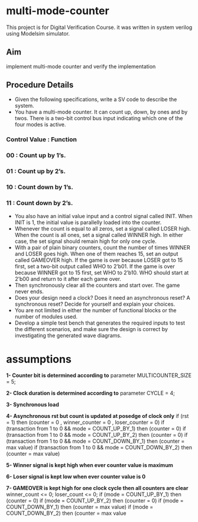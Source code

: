 # multi-mode-counter
This project is for Digital Verification Course. it was written in system verilog using Modelsim simulator.
## Aim
implement multi-mode counter and verify the implementation
## Procedure Details
- Given the following specifications, write a SV code to describe the system.
- You have a multi-mode counter. It can count up, down, by ones and by twos. There is
a two-bit control bus input indicating which one of the four modes is active.

###  Control Value   :     Function
###    00            :     Count up by 1’s.
###    01            :     Count up by 2’s.
###    10            :     Count down by 1’s.
###    11            :     Count down by 2’s.

- You also have an initial value input and a control signal called INIT. When INIT is 1,
the initial value is parallelly loaded into the counter.
- Whenever the count is equal to all zeros, set a signal called LOSER high. When the
count is all ones, set a signal called WINNER high. In either case, the set signal
should remain high for only one cycle.
- With a pair of plain binary counters, count the number of times WINNER and LOSER
goes high. When one of them reaches 15, set an output called GAMEOVER high. If
the game is over because LOSER got to 15 first, set a two-bit output called WHO to
2’b01. If the game is over because WINNER got to 15 first, set WHO to 2’b10. WHO
should start at 2’b00 and return to it after each game over.
- Then synchronously clear all the counters and start over. The game never ends.
- Does your design need a clock? Does it need an asynchronous reset? A synchronous
reset? Decide for yourself and explain your choices.
- You are not limited in either the number of functional blocks or the number of
modules used.
- Develop a simple test bench that generates the required inputs to test the different
scenarios, and make sure the design is correct by investigating the generated wave
diagrams.
# **assumptions**
**1- Counter bit is determined according to** 
	 parameter MULTICOUNTER_SIZE = 5;
			 
**2- Clock duration is determined according to**
		   parameter CYCLE = 4;
			 
**3- Synchronous load**

**4- Asynchronous rst but count is updated at posedge of clock only**
   if (rst = 1)                                              then  (counter = 0 , winner_counter = 0 , loser_counter = 0)
	 if (transaction from 1 to 0  &&  mode = COUNT_UP_BY_1)    then  (counter = 0)
	 if (transaction from 1 to 0  &&  mode = COUNT_UP_BY_2)    then  (counter = 0)
	 if (transaction from 1 to 0  &&  mode = COUNT_DOWN_BY_1)  then  (counter = max value)
	 if (transaction from 1 to 0  &&  mode = COUNT_DOWN_BY_2)  then  (counter = max value)

**5- Winner signal is kept high when ever counter value is maximum**

**6- Loser signal is kept low when ever counter value is 0**

**7- GAMEOVER is kept high for one clock cycle then all counters are clear**
       winner_count <= 0;
	     loser_count <= 0;
	     if (mode = COUNT_UP_BY_1)    then  (counter = 0)
	     if (mode = COUNT_UP_BY_2)    then  (counter = 0)
	     if (mode = COUNT_DOWN_BY_1)  then  (counter = max value)
	     if (mode = COUNT_DOWN_BY_2)  then  (counter = max value

